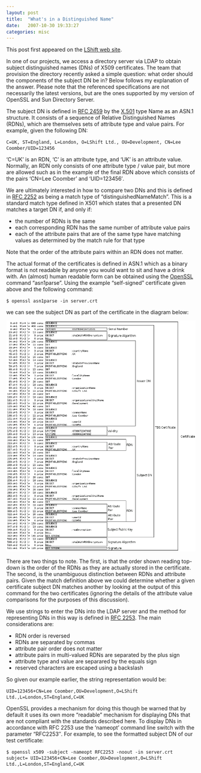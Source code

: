 ```yaml
---
layout: post
title:  "What's in a Distinguished Name"
date:   2007-10-30 19:33:27
categories: misc
---
```


This post first appeared on the [LShift web site](http://www.lshift.net/blog/2007/10/30/whats-in-a-distinguished-name/).

In one of our projects, we access a directory server via LDAP to obtain subject distinguished names (DNs) of X509 certificates. The team that provision the directory recently asked a simple question: what order should the components of the subject DN be in? Below follows my explanation of the answer. Please note that the referenced specifications are not necessarily the latest versions, but are the ones supported by my version of OpenSSL and Sun Directory Server.

The subject DN is defined in [RFC 2459](http://www.ietf.org/rfc/rfc2459.txt) by the [X.501](http://www.itu.int/rec/T-REC-X.501-199311-S/en) type Name as an ASN.1 structure. It consists of a sequence of Relative Distinguished Names (RDNs), which are themselves sets of attribute type and value pairs. For example, given the following DN:

    C=UK, ST=England, L=London, O=LShift Ltd., OU=Development, CN=Lee Coomber/UID=123456

‘C=UK’ is an RDN, ‘C’ is an attribute type, and ‘UK’ is an attribute value. Normally, an RDN only consists of one attribute type / value pair, but more are allowed such as in the example of the final RDN above which consists of the pairs ‘CN=Lee Coomber’ and ‘UID=123456′.

We are ultimately interested in how to compare two DNs and this is defined in [RFC 2252](http://www.ietf.org/rfc/rfc2252.txt)  as being a match type of “distinguishedNameMatch”. This is a standard match type defined in X501 which states that a presented DN matches a target DN if, and only if:

* the number of RDNs is the same
* each corresponding RDN has the same number of attribute value pairs
* each of the attribute pairs that are of the same type have matching values as determined by the match rule for that type

Note that the order of the attribute pairs within an RDN does not matter.

The actual format of the certificates is defined in ASN.1 which as a binary format is not readable by anyone you would want to sit and have a drink with. An (almost) human readable form can be obtained using the [OpenSSL](http://www.openssl.org/) command “asn1parse”. Using the example “self-signed” certificate given above and the following command:

    $ openssl asn1parse -in server.crt

we can see the subject DN as part of the certificate in the diagram below:

![DN Breakdown][1]

There are two things to note. The first, is that the order shown reading top-down is the order of the RDNs as they are actually stored in the certificate. The second, is the unambiguous distinction between RDNs and attribute pairs. Given the match definition above we could determine whether a given certificate subject DN matches another by looking at the output of this command for the two certificates (ignoring the details of the attribute value comparisons for the purposes of this discussion).

We use strings to enter the DNs into the LDAP server and the method for representing DNs in this way is defined in [RFC 2253](http://www.ietf.org/rfc/rfc2253.txt). The main considerations are:

* RDN order is reversed
* RDNs are separated by commas
* attribute pair order does not matter
* attribute pairs in multi-valued RDNs are separated by the plus sign
* attribute type and value are separared by the equals sign
* reserved characters are escaped using a backslash

So given our example earlier, the string representation would be:

    UID=123456+CN=Lee Coomber,OU=Development,O=LShift Ltd.,L=London,ST=England,C=UK

OpenSSL provides a mechanism for doing this though be warned that by default it uses its own more “readable” mechanism for displaying DNs that are not compliant with the standards described here. To display DNs in accordance with RFC 2253 use the ‘nameopt’ command line switch with the parameter “RFC2253″. For example, to see the formatted subject DN of our test certificate:

    $ openssl x509 -subject -nameopt RFC2253 -noout -in server.crt subject= UID=123456+CN=Lee Coomber,OU=Development,O=LShift Ltd.,L=London,ST=England,C=UK

  [1]: /assets/distinguished-name/dn-breakdown.png

